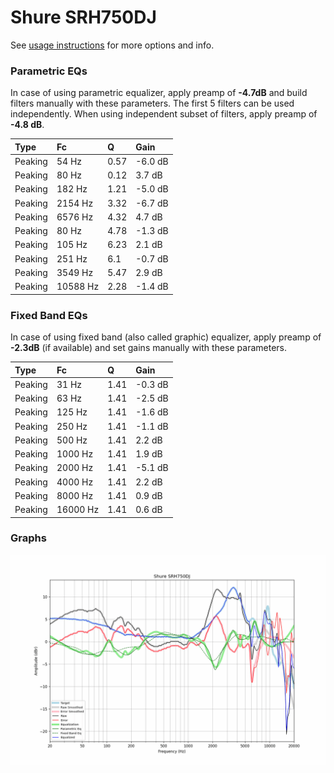 # Shure SRH750DJ
See [usage instructions](https://github.com/jaakkopasanen/AutoEq#usage) for more options and info.

### Parametric EQs
In case of using parametric equalizer, apply preamp of **-4.7dB** and build filters manually
with these parameters. The first 5 filters can be used independently.
When using independent subset of filters, apply preamp of **-4.8 dB**.

| Type    | Fc       |    Q | Gain    |
|:--------|:---------|:-----|:--------|
| Peaking | 54 Hz    | 0.57 | -6.0 dB |
| Peaking | 80 Hz    | 0.12 | 3.7 dB  |
| Peaking | 182 Hz   | 1.21 | -5.0 dB |
| Peaking | 2154 Hz  | 3.32 | -6.7 dB |
| Peaking | 6576 Hz  | 4.32 | 4.7 dB  |
| Peaking | 80 Hz    | 4.78 | -1.3 dB |
| Peaking | 105 Hz   | 6.23 | 2.1 dB  |
| Peaking | 251 Hz   | 6.1  | -0.7 dB |
| Peaking | 3549 Hz  | 5.47 | 2.9 dB  |
| Peaking | 10588 Hz | 2.28 | -1.4 dB |

### Fixed Band EQs
In case of using fixed band (also called graphic) equalizer, apply preamp of **-2.3dB**
(if available) and set gains manually with these parameters.

| Type    | Fc       |    Q | Gain    |
|:--------|:---------|:-----|:--------|
| Peaking | 31 Hz    | 1.41 | -0.3 dB |
| Peaking | 63 Hz    | 1.41 | -2.5 dB |
| Peaking | 125 Hz   | 1.41 | -1.6 dB |
| Peaking | 250 Hz   | 1.41 | -1.1 dB |
| Peaking | 500 Hz   | 1.41 | 2.2 dB  |
| Peaking | 1000 Hz  | 1.41 | 1.9 dB  |
| Peaking | 2000 Hz  | 1.41 | -5.1 dB |
| Peaking | 4000 Hz  | 1.41 | 2.2 dB  |
| Peaking | 8000 Hz  | 1.41 | 0.9 dB  |
| Peaking | 16000 Hz | 1.41 | 0.6 dB  |

### Graphs
![](./Shure%20SRH750DJ.png)